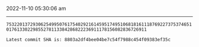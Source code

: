 2022-11-10 05:30:06 am

---

`753220137293062549950761754029216145951749510681816111876922737537465101761330229855278113384286822236911178156082836726911`

`Latest commit SHA is: 8803a2df4bee04be7c54f7988c454f09383ef35c `
